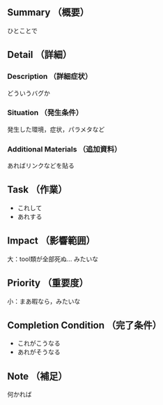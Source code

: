 ## Summary （概要）
ひとことで

## Detail （詳細）
### Description （詳細症状）
どういうバグか

### Situation （発生条件）
発生した環境，症状，パラメタなど

###  Additional Materials （追加資料）
あればリンクなどを貼る

## Task （作業）
+ これして
+ あれする

## Impact （影響範囲）
大：tool類が全部死ぬ... みたいな

## Priority （重要度）
小：まあ暇なら，みたいな

## Completion Condition （完了条件）
+ これがこうなる
+ あれがそうなる

## Note （補足）
何かれば


